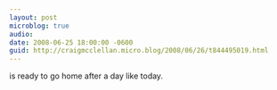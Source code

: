 ```yaml
---
layout: post
microblog: true
audio: 
date: 2008-06-25 18:00:00 -0600
guid: http://craigmcclellan.micro.blog/2008/06/26/t844495019.html
---
```

is ready to go home after a day like today.
